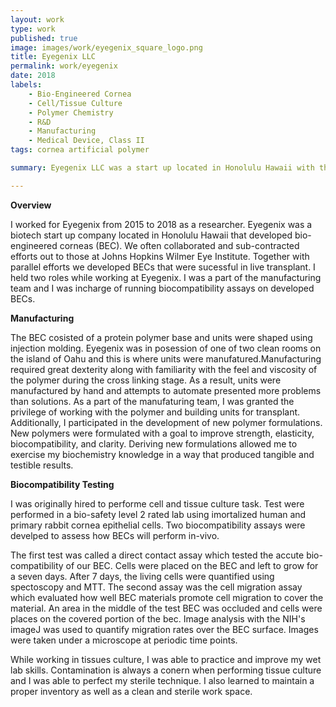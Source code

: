 ```yaml
---
layout: work
type: work
published: true
image: images/work/eyegenix_square_logo.png
title: Eyegenix LLC
permalink: work/eyegenix
date: 2018
labels:
    - Bio-Engineered Cornea
    - Cell/Tissue Culture 
    - Polymer Chemistry
    - R&D
    - Manufacturing
    - Medical Device, Class II
tags: cornea artificial polymer 

summary: Eyegenix LLC was a start up located in Honolulu Hawaii with the mission to cure corneal blindness. The cornea is the most transplanted organ worldwide and at Eyegenix we developed a bio-synthetic transplantable cornea.  Our class II medical device's advantage over donor corneas in that host versus graft interactions were non-issue.  

---
```


**Overview**

I worked for Eyegenix from 2015 to 2018 as a researcher.  Eyegenix was a biotech
start up company located in Honolulu Hawaii that developed bio-engineered
corneas (BEC).  We often collaborated and sub-contracted efforts out to those at
Johns Hopkins  Wilmer Eye Institute.  Together with parallel efforts we
developed BECs that were sucessful in live transplant.  I held two roles while
working at Eyegenix.  I was a part of the manufacturing team and I was incharge
of running biocompatibility assays on developed BECs.

**Manufacturing**

The BEC cosisted of a protein polymer base and units were shaped using injection
molding.  Eyegenix was in posession of one of two clean rooms on the island of
Oahu and this is where units were manufatured.Manufacturing required great
dexterity along with familiarity with the feel and viscosity of the polymer
during the cross linking stage.  As a result, units were manufactured by hand
and attempts to automate presented more problems than solutions. As a part of
the manufaturing team, I was granted the privilege of working with the polymer
and building units for transplant. Additionally, I participated in the
development of new polymer formulations.  New polymers were formulated with a
goal to improve strength, elasticity, biocompatibility, and clarity.  Deriving
new formulations allowed me to exercise my biochemistry knowledge in a way that
produced tangible and testible results.

<script async src="https://pagead2.googlesyndication.com/pagead/js/adsbygoogle.js"></script>
<ins class="adsbygoogle"
     style="display:block; text-align:center;"
     data-ad-layout="in-article"
     data-ad-format="fluid"
     data-ad-client="ca-pub-4379410432613892"
     data-ad-slot="8398952705"></ins>
<script>
     (adsbygoogle = window.adsbygoogle || []).push({});
</script>

**Biocompatibility Testing** 

I was originally hired to performe cell and tissue culture task.  Test were
performed in a bio-safety level 2 rated lab using imortalized human and primary
rabbit cornea epithelial cells. Two biocompatibility assays were develped to
assess how BECs will perform in-vivo.  

The first test was called a direct contact assay which tested the accute
bio-compatibility of our BEC.  Cells were placed on the BEC and left to grow for
a seven days.  After 7 days, the living cells were quantified using spectoscopy
and MTT.  The second assay was the cell migration assay which evaluated how well
BEC materials promote cell migration to cover the material.  An area in the
middle of the test BEC was occluded and cells were places on the covered portion
of the bec.  Image analysis with the NIH's imageJ was used to quantify migration
rates over the BEC surface.  Images were taken under a microscope at periodic
time points.

While working in tissues culture, I was able to practice and improve my wet lab
skills.  Contamination is always a conern when performing tissue culture and I
was able to perfect my sterile technique.  I also learned to maintain a proper
inventory as well as a clean and sterile work space.

<script async src="https://pagead2.googlesyndication.com/pagead/js/adsbygoogle.js"></script>
<ins class="adsbygoogle"
     style="display:block; text-align:center;"
     data-ad-layout="in-article"
     data-ad-format="fluid"
     data-ad-client="ca-pub-4379410432613892"
     data-ad-slot="8398952705"></ins>
<script>
     (adsbygoogle = window.adsbygoogle || []).push({});
</script>
